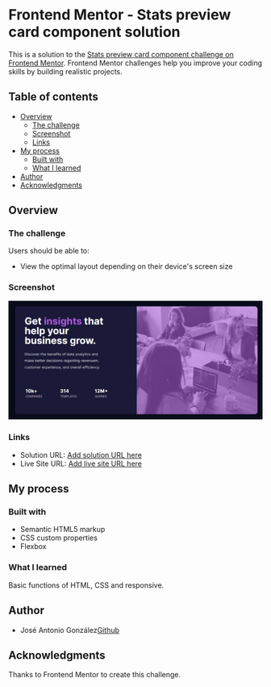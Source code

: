 # Frontend Mentor - Stats preview card component solution

This is a solution to the [Stats preview card component challenge on Frontend Mentor](https://www.frontendmentor.io/challenges/stats-preview-card-component-8JqbgoU62). Frontend Mentor challenges help you improve your coding skills by building realistic projects. 

## Table of contents

- [Overview](#overview)
  - [The challenge](#the-challenge)
  - [Screenshot](#screenshot)
  - [Links](#links)
- [My process](#my-process)
  - [Built with](#built-with)
  - [What I learned](#what-i-learned)
- [Author](#author)
- [Acknowledgments](#acknowledgments)

## Overview

### The challenge

Users should be able to:

- View the optimal layout depending on their device's screen size

### Screenshot

![](./images/screenshot.jpg)

### Links

- Solution URL: [Add solution URL here](https://github.com/JoseGonAbellan/stats-preview-card-component)
- Live Site URL: [Add live site URL here](https://josegonabellan.github.io/stats-preview-card-component/)

## My process

### Built with

- Semantic HTML5 markup
- CSS custom properties
- Flexbox

### What I learned

Basic functions of HTML, CSS and responsive.

## Author

- José Antonio González[Github](https://github.com/JoseGonAbellan)

## Acknowledgments

Thanks to Frontend Mentor to create this challenge.